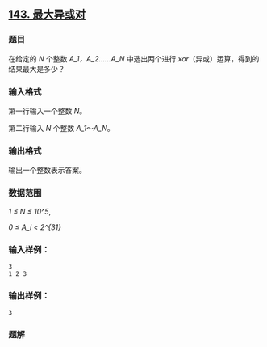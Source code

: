 ## [143. 最大异或对](https://www.acwing.com/problem/content/145/)

### 题目

在给定的 *N* 个整数 *A_1，A_2……A_N* 中选出两个进行 *xor*（异或）运算，得到的结果最大是多少？

### 输入格式

第一行输入一个整数 *N*。

第二行输入 *N* 个整数 *A_1*～*A_N*。

### 输出格式

输出一个整数表示答案。

### 数据范围

*1 ≤ N ≤ 10^5*,

*0 ≤ A_i < 2^{31}*

### 输入样例：

```
3
1 2 3
```

### 输出样例：

```
3
```

### 题解

